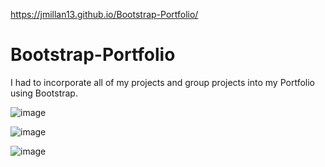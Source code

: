  https://jmillan13.github.io/Bootstrap-Portfolio/
# Bootstrap-Portfolio

I had to incorporate all of my projects and group projects into my Portfolio using Bootstrap.

![image](https://user-images.githubusercontent.com/46582302/65397529-cb6c4900-dd7e-11e9-8c0b-27b1da8f8a80.png)


![image](https://user-images.githubusercontent.com/46582302/66727026-acefef80-ee0a-11e9-84f5-cdb91897ac9e.png)


![image](https://user-images.githubusercontent.com/46582302/66727080-f7716c00-ee0a-11e9-81fe-9e305c8a89db.png)



